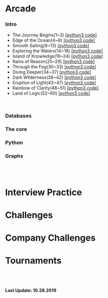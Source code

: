 # Arcade
### Intro
- The Journey Begins(1~3) [[python3 code]](https://github.com/kimkyeongnam/Algorithm/blob/master/Code%20Signal/Intro/%5BPython3%5D%201.%20The%20Journey%20Begins(1~3).ipynb)
- Edge of the Ocean(4~8) [[python3 code]]()
- Smooth Sailing(9~13) [[python3 code]]()
- Exploring the Waters(14~18) [[python3 code]]()
- Island of Knowledge(19~24) [[python3 code]]()
- Rains of Reason(25~29) [[python3 code]]()
- Through the Fog(30~33) [[python3 code]]()
- Diving Deeper(34~37) [[python3 code]]()
- Dark Wilderness(38~42) [[python3 code]]()
- Eruption of Light(43~47) [[python3 code]]()
- Rainbow of Clarity(48~51) [[python3 code]]()
- Land of Logic(52~60) [[python3 code]]()
<br>

### Databases
### The core
### Python
### Graphs
<br><br>


# Interview Practice
# Challenges
# Company Challenges
# Tournaments

<br><br><br>
**Last Update: 10.28.2019**
